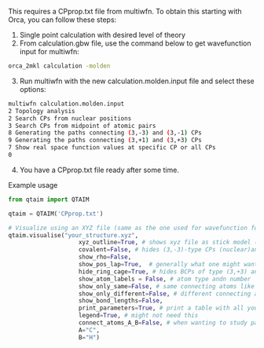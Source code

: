 This requires a CPprop.txt file from multiwfn. To obtain this starting with Orca, you can follow these steps:
1. Single point calculation with desired level of theory
2. From calculation.gbw file, use the command below to get wavefunction input for multiwfn:
```bash
orca_2mkl calculation -molden
```
3. Run multiwfn with the new calculation.molden.input file and select these options:
```bash
multiwfn calculation.molden.input
2 Topology analysis
2 Search CPs from nuclear positions
3 Search CPs from midpoint of atomic pairs
8 Generating the paths connecting (3,-3) and (3,-1) CPs
9 Generating the paths connecting (3,+1) and (3,+3) CPs
7 Show real space function values at specific CP or all CPs
0
```
4. You have a CPprop.txt file ready after some time.


Example usage
```python
from qtaim import QTAIM

qtaim = QTAIM('CPprop.txt')

# Visualize using an XYZ file (same as the one used for wavefunction for multiwfn) for atomic coordinates
qtaim.visualise("your_structure.xyz",
                    xyz_outline=True, # shows xyz file as stick model (useful)
                    covalent=False, # hides (3,-3)-type CPs (nuclear)and non-positive BCPs
                    show_rho=False, 
                    show_pos_lap=True,  # generally what one might want for non-covalent interactions
                    hide_ring_cage=True, # hides BCPs of type (3,+3) and (3,+1)
                    show_atom_labels = False, # atom type andn number
                    show_only_same=False, # same connecting atoms like 1C2C C -- C
                    show_only_different=False, # different connecting atoms like 201N59H for N -- H
                    show_bond_lengths=False, 
                    print_parameters=True, # print a table with all you want to know for only the displayed (as per these options) BCPs
                    legend=True, # might not need this
                    connect_atoms_A_B=False, # when wanting to study particular interactions e.g. O and H for hydrogen bonding
                    A="C",
                    B="H")
```
